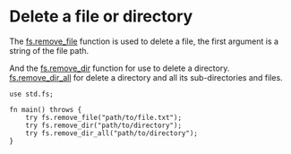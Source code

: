 # Delete a file or directory

The [fs.remove_file](/stdlib/std.fs#remove_file) function is used to delete a file, the first argument is a string of the file path.

And the [fs.remove_dir](/stdlib/std.fs#remove_dir) function for use to delete a directory. [fs.remove_dir_all](/stdlib/std.fs#remove_dir_all) for delete a directory and all its sub-directories and files.

```nv, no_run
use std.fs;

fn main() throws {
    try fs.remove_file("path/to/file.txt");
    try fs.remove_dir("path/to/directory");
    try fs.remove_dir_all("path/to/directory");
}
```
